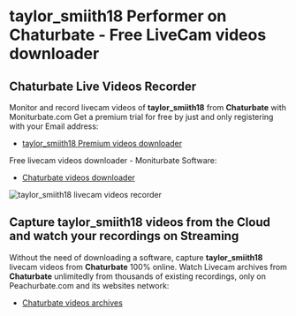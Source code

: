 # taylor_smiith18 Performer on Chaturbate - Free LiveCam videos downloader

## Chaturbate Live Videos Recorder

Monitor and record livecam videos of **taylor_smiith18** from **Chaturbate** with Moniturbate.com
Get a premium trial for free by just and only registering with your Email address:
* [taylor_smiith18 Premium videos downloader](https://moniturbate.com/request-demo-licence-key.html)

Free livecam videos downloader - Moniturbate Software:
* [Chaturbate videos downloader](https://moniturbate.com/moniturbate-download-software.html)

![taylor_smiith18 livecam videos recorder](https://peachurnet.com/templates/moniturbate-software.png)


## Capture taylor_smiith18 videos from the Cloud and watch your recordings on Streaming

Without the need of downloading a software, capture **taylor_smiith18** livecam videos from **Chaturbate** 100% online.
Watch Livecam archives from **Chaturbate** unlimitedly from thousands of existing recordings, only on Peachurbate.com and its websites network:
* [Chaturbate videos archives](https://peachurnet.com/)